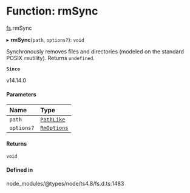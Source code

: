 # Function: rmSync

[fs](../modules/fs.md).rmSync

▸ **rmSync**(`path`, `options?`): `void`

Synchronously removes files and directories (modeled on the standard POSIX `rm`utility). Returns `undefined`.

**`Since`**

v14.14.0

#### Parameters

| Name | Type |
| :------ | :------ |
| `path` | [`PathLike`](../types/fs.PathLike.md) |
| `options?` | [`RmOptions`](../interfaces/fs.RmOptions.md) |

#### Returns

`void`

#### Defined in

node_modules/@types/node/ts4.8/fs.d.ts:1483
